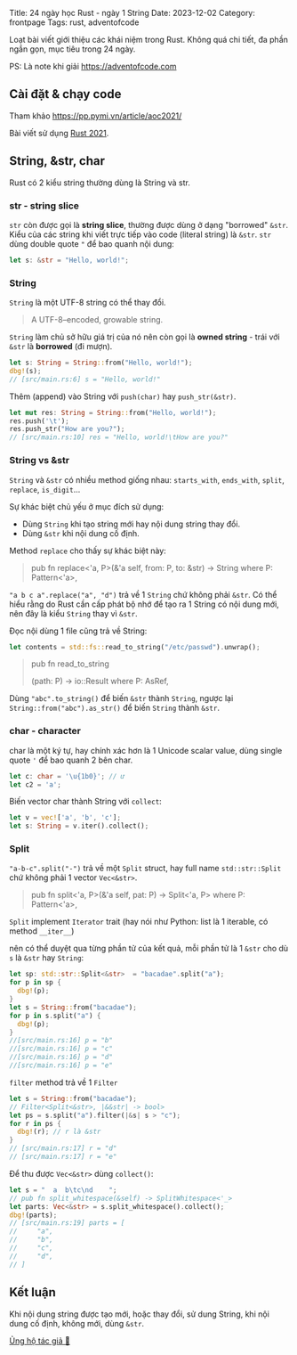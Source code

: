 Title: 24 ngày học Rust - ngày 1 String
Date: 2023-12-02
Category: frontpage
Tags: rust, adventofcode

Loạt bài viết giới thiệu các khái niệm trong Rust.
Không quá chi tiết, đa phần ngắn gọn, mục tiêu trong 24 ngày.

PS: Là note khi giải <https://adventofcode.com>

## Cài đặt & chạy code
Tham khảo <https://pp.pymi.vn/article/aoc2021/>

Bài viết sử dụng [Rust 2021](https://doc.rust-lang.org/edition-guide/rust-2021/index.html).

## String, &str, char
Rust có 2 kiểu string thường dùng là String và str.

### str - string slice
`str` còn được gọi là **string slice**, thường được dùng ở dạng "borrowed" `&str`.
Kiểu của các string khi viết trực tiếp vào code (literal string) là `&str`.
`str` dùng double quote `"` để bao quanh nội dung:

```rust
let s: &str = "Hello, world!";
```

### String
`String` là một UTF-8 string có thể thay đổi.

> A UTF-8–encoded, growable string.

`String` làm chủ sở hữu giá trị của nó nên còn gọi là **owned string** - trái với `&str` là **borrowed** (đi mượn).

```rust
let s: String = String::from("Hello, world!");
dbg!(s);
// [src/main.rs:6] s = "Hello, world!"
```
Thêm (append) vào String với `push(char)` hay `push_str(&str)`.

```rust
let mut res: String = String::from("Hello, world!");
res.push('\t');
res.push_str("How are you?");
// [src/main.rs:10] res = "Hello, world!\tHow are you?"
```

### String vs &str
`String` và `&str` có nhiều method giống nhau: `starts_with`, `ends_with`, `split`, `replace`, `is_digit`...

Sự khác biệt chủ yếu ở mục đích sử dụng:

- Dùng `String` khi tạo string mới hay nội dung string thay đổi.
- Dùng `&str` khi nội dung cố định.

Method `replace` cho thấy sự khác biệt này:

> pub fn replace<'a, P>(&'a self, from: P, to: &str) -> String
> where
>     P: Pattern<'a>,

`"a b c a".replace("a", "d")` trả về 1 `String` chứ không phải `&str`. Có thể hiểu rằng do Rust cần cấp phát bộ nhớ để tạo ra 1 String có nội dung mới, nên đây là kiểu `String` thay vì `&str`.

Đọc nội dùng 1 file cũng trả về String:

```rs
let contents = std::fs::read_to_string("/etc/passwd").unwrap();
```

> pub fn read_to_string<P>(path: P) -> io::Result<String>
> where
>     P: AsRef<Path>,

Dùng `"abc".to_string()` để biến `&str` thành `String`, ngược lại `String::from("abc").as_str()` để biến `String` thành `&str`.

### char - character

char là một ký tự, hay chính xác hơn là 1 Unicode scalar value, dùng single quote `'` để bao quanh 2 bên char.

```rust
let c: char = '\u{1b0}'; // ư
let c2 = 'a';
```

Biến vector char thành String với `collect`:

```rust
let v = vec!['a', 'b', 'c'];
let s: String = v.iter().collect();
```

### Split
`"a-b-c".split("-")` trả về một `Split` struct, hay full name `std::str::Split` chứ không phải 1 vector `Vec<&str>`.

> pub fn split<'a, P>(&'a self, pat: P) -> Split<'a, P>
> where
>     P: Pattern<'a>,

`Split` implement `Iterator` trait (hay nói như Python: list là 1 iterable, có method `__iter__`)

nên có thể duyệt qua từng phần tử của kết quả, mỗi phần tử là 1 `&str` cho dù `s` là `&str` hay `String`:
```rust
let sp: std::str::Split<&str>  = "bacadae".split("a");
for p in sp {
  dbg!(p);
}
let s = String::from("bacadae");
for p in s.split("a") {
  dbg!(p);
}
//[src/main.rs:16] p = "b"
//[src/main.rs:16] p = "c"
//[src/main.rs:16] p = "d"
//[src/main.rs:16] p = "e"
```

`filter` method trả về 1 `Filter`
```rust
let s = String::from("bacadae");
// Filter<Split<&str>, |&&str| -> bool>
let ps = s.split("a").filter(|&s| s > "c");
for r in ps {
  dbg!(r); // r là &str
}
// [src/main.rs:17] r = "d"
// [src/main.rs:17] r = "e"
```

Để thu được `Vec<&str>` dùng `collect()`:
```rust
let s = "  a  b\tc\nd    ";
// pub fn split_whitespace(&self) -> SplitWhitespace<'_>
let parts: Vec<&str> = s.split_whitespace().collect();
dbg!(parts);
// [src/main.rs:19] parts = [
//     "a",
//     "b",
//     "c",
//     "d",
// ]
```

## Kết luận
Khi nội dung string được tạo mới, hoặc thay đổi, sử dung String, khi nội dung cố định, không mới, dùng `&str`.

[Ủng hộ tác giả 🍺](https://www.familug.org/p/ung-ho.html)
